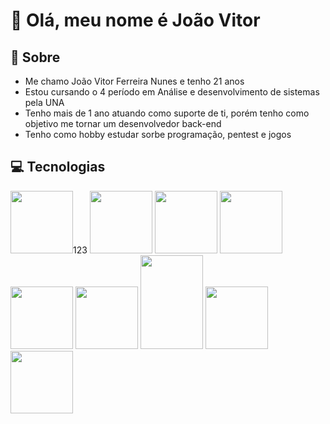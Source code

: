 <h1>👋 Olá, meu nome é João Vitor</h1> 

<h2>💬 Sobre</h2>

<ul>
  <li>Me chamo João Vitor Ferreira Nunes e tenho 21 anos</li>
  <li>Estou cursando o 4 período em Análise e desenvolvimento de sistemas pela UNA</li>
  <li>Tenho mais de 1 ano atuando como suporte de ti, porém tenho como objetivo me tornar um desenvolvedor back-end</li>
  <li>Tenho como hobby estudar sorbe programação, pentest e jogos</li>
</ul>

<h2>💻 Tecnologias</h2> 

<div style=flex>
  <img src="https://cdn.jsdelivr.net/gh/devicons/devicon/icons/nodejs/nodejs-original-wordmark.svg" height=100px width=100px/><spam>123</spam>
  <img src="https://cdn.jsdelivr.net/gh/devicons/devicon/icons/javascript/javascript-original.svg" height=100px width=100px/>
  <img src="https://cdn.jsdelivr.net/gh/devicons/devicon/icons/express/express-original-wordmark.svg" height=100px width=100px/>
  <img src="https://cdn.jsdelivr.net/gh/devicons/devicon/icons/html5/html5-original.svg" height=100px width=100px/>       
  <img src="https://cdn.jsdelivr.net/gh/devicons/devicon/icons/css3/css3-original.svg" height=100px width=100px/>
  <img src="https://cdn.jsdelivr.net/gh/devicons/devicon/icons/mysql/mysql-original-wordmark.svg" height=100px width=100px/>
  <img src="https://cdn.jsdelivr.net/gh/devicons/devicon/icons/sequelize/sequelize-original-wordmark.svg" height=150px width=100px/>
  <img src="https://cdn.jsdelivr.net/gh/devicons/devicon/icons/bootstrap/bootstrap-original-wordmark.svg" height=100px width=100px/>  
  <img src="https://cdn.jsdelivr.net/gh/devicons/devicon/icons/git/git-original-wordmark.svg" height=100px width=100px/>
</div>

